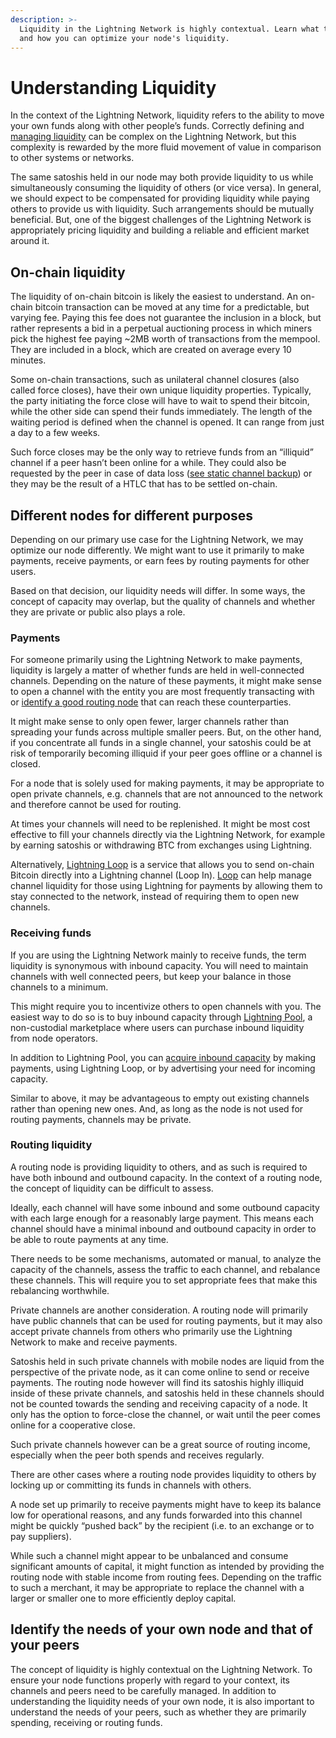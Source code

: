 ```yaml
---
description: >-
  Liquidity in the Lightning Network is highly contextual. Learn what this means
  and how you can optimize your node's liquidity.
---
```


# Understanding Liquidity

In the context of the Lightning Network, liquidity refers to the ability to move your own funds along with other people’s funds. Correctly defining and [managing liquidity](manage-liquidity.md) can be complex on the Lightning Network, but this complexity is rewarded by the more fluid movement of value in comparison to other systems or networks.

The same satoshis held in our node may both provide liquidity to us while simultaneously consuming the liquidity of others \(or vice versa\). In general, we should expect to be compensated for providing liquidity while paying others to provide us with liquidity. Such arrangements should be mutually beneficial. But, one of the biggest challenges of the Lightning Network is appropriately pricing liquidity and building a reliable and efficient market around it.

## On-chain liquidity

The liquidity of on-chain bitcoin is likely the easiest to understand. An on-chain bitcoin transaction can be moved at any time for a predictable, but varying fee. Paying this fee does not guarantee the inclusion in a block, but rather represents a bid in a perpetual auctioning process in which miners pick the highest fee paying ~2MB worth of transactions from the mempool. They are included in a block, which are created on average every 10 minutes.

Some on-chain transactions, such as unilateral channel closures \(also called force closes\), have their own unique liquidity properties. Typically, the party initiating the force close will have to wait to spend their bitcoin, while the other side can spend their funds immediately. The length of the waiting period is defined when the channel is opened. It can range from just a day to a few weeks.

Such force closes may be the only way to retrieve funds from an “illiquid” channel if a peer hasn’t been online for a while. They could also be requested by the peer in case of data loss \([see static channel backup](../../lightning-network-tools/lnd/recovery.md)\) or they may be the result of a HTLC that has to be settled on-chain.

## Different nodes for different purposes

Depending on our primary use case for the Lightning Network, we may optimize our node differently. We might want to use it primarily to make payments, receive payments, or earn fees by routing payments for other users.

Based on that decision, our liquidity needs will differ. In some ways, the concept of capacity may overlap, but the quality of channels and whether they are private or public also plays a role.

### Payments

For someone primarily using the Lightning Network to make payments, liquidity is largely a matter of whether funds are held in well-connected channels. Depending on the nature of these payments, it might make sense to open a channel with the entity you are most frequently transacting with or [identify a good routing node](../routing/identify-good-peers.md) that can reach these counterparties.

It might make sense to only open fewer, larger channels rather than spreading your funds across multiple smaller peers. But, on the other hand, if you concentrate all funds in a single channel, your satoshis could be at risk of temporarily becoming illiquid if your peer goes offline or a channel is closed.

For a node that is solely used for making payments, it may be appropriate to open private channels, e.g. channels that are not announced to the network and therefore cannot be used for routing.

At times your channels will need to be replenished. It might be most cost effective to fill your channels directly via the Lightning Network, for example by earning satoshis or withdrawing BTC from exchanges using Lightning.

Alternatively, [Lightning Loop](https://lightning.engineering/loop/) is a service that allows you to send on-chain Bitcoin directly into a Lightning channel \(Loop In\). [Loop](../../lightning-network-tools/loop/) can help manage channel liquidity for those using Lightning for payments by allowing them to stay connected to the network, instead of requiring them to open new channels.

### Receiving funds

If you are using the Lightning Network mainly to receive funds, the term liquidity is synonymous with inbound capacity. You will need to maintain channels with well connected peers, but keep your balance in those channels to a minimum.

This might require you to incentivize others to open channels with you. The easiest way to do so is to buy inbound capacity through [Lightning Pool](https://lightning.engineering/pool/), a non-custodial marketplace where users can purchase inbound liquidity from node operators.

In addition to Lightning Pool, you can [acquire inbound capacity](how-to-get-inbound-capacity-on-the-lightning-network.md) by making payments, using Lightning Loop, or by advertising your need for incoming capacity.

Similar to above, it may be advantageous to empty out existing channels rather than opening new ones. And, as long as the node is not used for routing payments, channels may be private.

### Routing liquidity

A routing node is providing liquidity to others, and as such is required to have both inbound and outbound capacity. In the context of a routing node, the concept of liquidity can be difficult to assess.

Ideally, each channel will have some inbound and some outbound capacity with each large enough for a reasonably large payment. This means each channel should have a minimal inbound and outbound capacity in order to be able to route payments at any time.

There needs to be some mechanisms, automated or manual, to analyze the capacity of the channels, assess the traffic to each channel, and rebalance these channels. This will require you to set appropriate fees that make this rebalancing worthwhile.

Private channels are another consideration. A routing node will primarily have public channels that can be used for routing payments, but it may also accept private channels from others who primarily use the Lightning Network to make and receive payments.

Satoshis held in such private channels with mobile nodes are liquid from the perspective of the private node, as it can come online to send or receive payments. The routing node however will find its satoshis highly illiquid inside of these private channels, and satoshis held in these channels should not be counted towards the sending and receiving capacity of a node. It only has the option to force-close the channel, or wait until the peer comes online for a cooperative close.

Such private channels however can be a great source of routing income, especially when the peer both spends and receives regularly.

There are other cases where a routing node provides liquidity to others by locking up or committing its funds in channels with others.

A node set up primarily to receive payments might have to keep its balance low for operational reasons, and any funds forwarded into this channel might be quickly “pushed back” by the recipient \(i.e. to an exchange or to pay suppliers\).

While such a channel might appear to be unbalanced and consume significant amounts of capital, it might function as intended by providing the routing node with stable income from routing fees. Depending on the traffic to such a merchant, it may be appropriate to replace the channel with a larger or smaller one to more efficiently deploy capital.

## Identify the needs of your own node and that of your peers

The concept of liquidity is highly contextual on the Lightning Network. To ensure your node functions properly with regard to your context, its channels and peers need to be carefully managed. In addition to understanding the liquidity needs of your own node, it is also important to understand the needs of your peers, such as whether they are primarily spending, receiving or routing funds.

